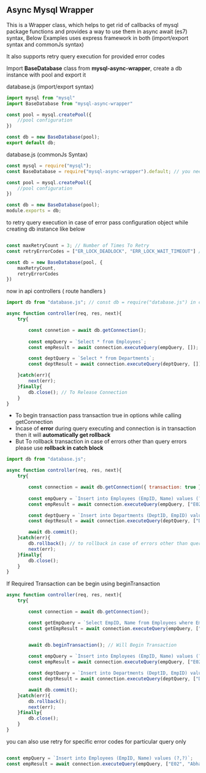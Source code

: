 ## Async Mysql Wrapper

This is a Wrapper class, which helps to get rid of callbacks of mysql package functions and provides a way to use them in async await (es7) syntax, Below Examples uses express framework in both (import/export syntax and commonJs syntax)

It also supports retry query execution for provided error codes

Import **BaseDatabase** class from **mysql-async-wrapper**, create a db instance with pool and export it 

database.js (import/export syntax)
```javascript
import mysql from "mysql"
import BaseDatabase from "mysql-async-wrapper"

const pool = mysql.createPool({
    //pool configuration
})

const db = new BaseDatabase(pool);
export default db;
```

database.js (commonJs Syntax)
```javascript
const mysql = require("mysql");
const BaseDatabase = require("mysql-async-wrapper").default; // you need to add default (it's a typescript compiler issue)

const pool = mysql.createPool({
    //pool configuration
})

const db = new BaseDatabase(pool);
module.exports = db;
```

to retry query execution in case of error pass configuration object while creating db instance like below
```javascript

const maxRetryCount = 3; // Number of Times To Retry
const retryErrorCodes = ["ER_LOCK_DEADLOCK", "ERR_LOCK_WAIT_TIMEOUT"] // Retry On which Error Codes 

const db = new BaseDatabase(pool, {
    maxRetryCount,
    retryErrorCodes
})

```

now in api controllers ( route handlers )

```javascript
import db from "database.js"; // const db = require("database.js") in case of commonJS

async function controller(req, res, next){
    try{

        const connetion = await db.getConnection();
        
        const empQuery = `Select * from Employees`;
        const empResult = await connection.executeQuery(empQuery, []);

        const deptQuery = `Select * from Departments`;
        const deptResult = await connection.executeQuery(deptQuery, []);

    }catch(err){
        next(err); 
    }finally{
        db.close(); // To Release Connection
    }
}
```

* To begin transaction pass transaction true in options while calling getConnection </br>
* Incase of **error** during query executing  and connection is in transaction then it will **automatically get rollback**
* But To rollback transaction in case of errors other than query errors please use **rollback in catch block**

```javascript
import db from "database.js";

async function controller(req, res, next){
    try{

        const connection = await db.getConnection({ transaction: true }); // Will Begin Transaction
        
        const empQuery = `Insert into Employees (EmpID, Name) values (?,?)`;
        const empResult = await connection.executeQuery(empQuery, ["E02", "Abhay"]); // Incase of error auto rollback of transaction will be done

        const deptQuery = `Insert into Departments (DeptID, EmpID) values (?,?)`;
        const deptResult = await connection.executeQuery(deptQuery, ["D01", "E02"]); 

        await db.commit();
    }catch(err){
        db.rollback(); // to rollback in case of errors other than query error
        next(err); 
    }finally{
        db.close(); 
    }
}
```

If Required Transaction can be begin using beginTransaction
```javascript
async function controller(req, res, next){
    try{

        const connection = await db.getConnection(); 

        const getEmpQuery = `Select EmpID, Name from Employees where EmpID = ?`;
        const getEmpResult = await connection.executeQuery(empQuery, ["E01"]); 


        await db.beginTransaction(); // Will Begin Transaction
        
        const empQuery = `Insert into Employees (EmpID, Name) values (?,?)`;
        const empResult = await connection.executeQuery(empQuery, ["E02", "Abhay"]); 

        const deptQuery = `Insert into Departments (DeptID, EmpID) values (?,?)`;
        const deptResult = await connection.executeQuery(deptQuery, ["D01", "E02"]); 

        await db.commit();
    }catch(err){
        db.rollback();
        next(err); 
    }finally{
        db.close(); 
    }
}
```

you can also use retry for specific error codes for particular query only 
```javascript

const empQuery = `Insert into Employees (EmpID, Name) values (?,?)`;
const empResult = await connection.executeQuery(empQuery, ["E02", "Abhay"], ["ER_LOCK_DEADLOCK"]); // by simply passing array of error codes as 3 parameter of execute query

```
